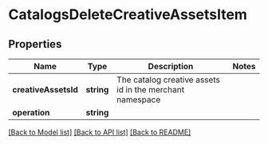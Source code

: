 # CatalogsDeleteCreativeAssetsItem

## Properties
Name | Type | Description | Notes
------------ | ------------- | ------------- | -------------
**creativeAssetsId** | **string** | The catalog creative assets id in the merchant namespace | 
**operation** | **string** |  | 

[[Back to Model list]](../README.md#documentation-for-models) [[Back to API list]](../README.md#documentation-for-api-endpoints) [[Back to README]](../README.md)



